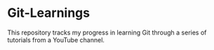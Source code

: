 # Git-Learnings
This repository tracks my progress in learning Git through a series of tutorials from a YouTube channel.
